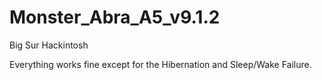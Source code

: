 # Monster_Abra_A5_v9.1.2
Big Sur Hackintosh

Everything works fine except for the Hibernation and Sleep/Wake Failure.

